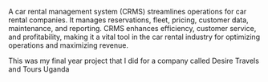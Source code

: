 A car rental management system (CRMS) streamlines operations for car rental companies. It manages reservations, fleet, pricing, customer data, maintenance, and reporting. 
CRMS enhances efficiency, customer service, and profitability, making it a vital tool in the car rental industry for optimizing operations and maximizing revenue.

This was my final year project that I did for a company called Desire Travels and Tours Uganda
